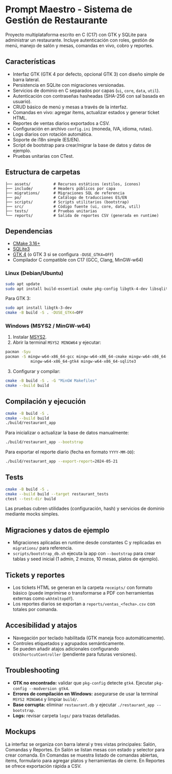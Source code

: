 # Prompt Maestro - Sistema de Gestión de Restaurante

Proyecto multiplataforma escrito en C (C17) con GTK y SQLite para administrar un restaurante. Incluye autenticación con roles, gestión de menú, manejo de salón y mesas, comandas en vivo, cobro y reportes.

## Características

- Interfaz GTK (GTK 4 por defecto, opcional GTK 3) con diseño simple de barra lateral.
- Persistencia en SQLite con migraciones versionadas.
- Servicios de dominio en C separados por capas (`ui`, `core`, `data`, `util`).
- Autenticación con contraseñas hasheadas (SHA-256 con sal basada en usuario).
- CRUD básico de menú y mesas a través de la interfaz.
- Comandas en vivo: agregar ítems, actualizar estados y generar ticket HTML.
- Reportes de ventas diarios exportados a CSV.
- Configuración en archivo `config.ini` (moneda, IVA, idioma, rutas).
- Logs diarios con rotación automática.
- Soporte de i18n simple (ES/EN).
- Script de bootstrap para crear/migrar la base de datos y datos de ejemplo.
- Pruebas unitarias con CTest.

## Estructura de carpetas

```
├── assets/          # Recursos estáticos (estilos, íconos)
├── include/         # Headers públicos por capa
├── migrations/      # Migraciones SQL de referencia
├── po/              # Catálogo de traducciones ES/EN
├── scripts/         # Scripts utilitarios (bootstrap)
├── src/             # Código fuente (ui, core, data, util)
├── tests/           # Pruebas unitarias
└── reports/         # Salida de reportes CSV (generada en runtime)
```

## Dependencias

- [CMake 3.16+](https://cmake.org/)
- [SQLite3](https://sqlite.org/)
- [GTK 4](https://www.gtk.org/) (o GTK 3 si se configura `-DUSE_GTK4=OFF`)
- Compilador C compatible con C17 (GCC, Clang, MinGW-w64)

### Linux (Debian/Ubuntu)

```bash
sudo apt update
sudo apt install build-essential cmake pkg-config libgtk-4-dev libsqlite3-dev
```

Para GTK 3:

```bash
sudo apt install libgtk-3-dev
cmake -B build -S . -DUSE_GTK4=OFF
```

### Windows (MSYS2 / MinGW-w64)

1. Instalar [MSYS2](https://www.msys2.org/).
2. Abrir la terminal `MSYS2 MINGW64` y ejecutar:

```bash
pacman -Syu
pacman -S mingw-w64-x86_64-gcc mingw-w64-x86_64-cmake mingw-w64-x86_64-pkgconf \
           mingw-w64-x86_64-gtk4 mingw-w64-x86_64-sqlite3
```

3. Configurar y compilar:

```bash
cmake -B build -S . -G "MinGW Makefiles"
cmake --build build
```

## Compilación y ejecución

```bash
cmake -B build -S .
cmake --build build
./build/restaurant_app
```

Para inicializar o actualizar la base de datos manualmente:

```bash
./build/restaurant_app --bootstrap
```

Para exportar el reporte diario (fecha en formato `YYYY-MM-DD`):

```bash
./build/restaurant_app --export-report=2024-05-21
```

## Tests

```bash
cmake -B build -S .
cmake --build build --target restaurant_tests
ctest --test-dir build
```

Las pruebas cubren utilidades (configuración, hash) y servicios de dominio mediante mocks simples.

## Migraciones y datos de ejemplo

- Migraciones aplicadas en runtime desde constantes C y replicadas en `migrations/` para referencia.
- `scripts/bootstrap_db.sh` ejecuta la app con `--bootstrap` para crear tablas y seed inicial (1 admin, 2 mozos, 10 mesas, platos de ejemplo).

## Tickets y reportes

- Los tickets HTML se generan en la carpeta `receipts/` con formato básico (puede imprimirse o transformarse a PDF con herramientas externas como `wkhtmltopdf`).
- Los reportes diarios se exportan a `reports/ventas_<fecha>.csv` con totales por comanda.

## Accesibilidad y atajos

- Navegación por teclado habilitada (GTK maneja foco automáticamente).
- Controles etiquetados y agrupados semánticamente.
- Se pueden añadir atajos adicionales configurando `GtkShortcutController` (pendiente para futuras versiones).

## Troubleshooting

- **GTK no encontrado:** validar que `pkg-config` detecte `gtk4`. Ejecutar `pkg-config --modversion gtk4`.
- **Errores de compilación en Windows:** asegurarse de usar la terminal `MSYS2 MINGW64` y limpiar `build/`.
- **Base corrupta:** eliminar `restaurant.db` y ejecutar `./restaurant_app --bootstrap`.
- **Logs:** revisar carpeta `logs/` para trazas detalladas.

## Mockups

La interfaz se organiza con barra lateral y tres vistas principales: Salón, Comandas y Reportes. En Salón se listan mesas con estado y selector para crear comanda. En Comandas se muestra listado de comandas abiertas, items, formulario para agregar platos y herramientas de cierre. En Reportes se ofrece exportación rápida a CSV.

